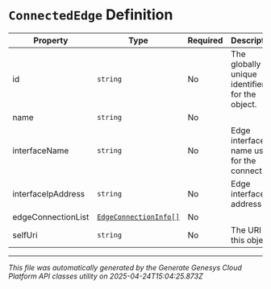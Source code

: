 # `ConnectedEdge` Definition

| Property | Type | Required | Description |
|----------|------|----------|-------------|
| id | `string` | No | The globally unique identifier for the object. |
| name | `string` | No |  |
| interfaceName | `string` | No | Edge interface name used for the connection |
| interfaceIpAddress | `string` | No | Edge interface IP address |
| edgeConnectionList | [`EdgeConnectionInfo[]`](edgeconnectioninfo-definition.md) | No |  |
| selfUri | `string` | No | The URI for this object |

---

*This file was automatically generated by the Generate Genesys Cloud Platform API classes utility on 2025-04-24T15:04:25.873Z*